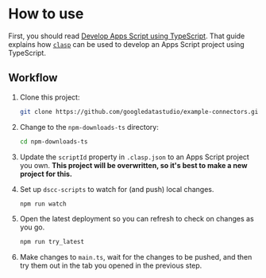 # How to use

First, you should read [Develop Apps Script using TypeScript]. That guide
explains how [`clasp`] can be used to develop an Apps Script project using
TypeScript.

## Workflow

1.  Clone this project:

    ```sh
    git clone https://github.com/googledatastudio/example-connectors.git
    ```

1.  Change to the `npm-downloads-ts` directory:

    ```sh
    cd npm-downloads-ts
    ```

1.  Update the `scriptId` property in `.clasp.json` to an Apps Script project
    you own. **This project will be overwritten, so it's best to make a new
    project for this.**

1.  Set up `dscc-scripts` to watch for (and push) local changes.

    ```sh
    npm run watch
    ```

1.  Open the latest deployment so you can refresh to check on changes as you go.

    ```sh
    npm run try_latest
    ```

1.  Make changes to `main.ts`, wait for the changes to be pushed, and then try
    them out in the tab you opened in the previous step.

[Develop Apps Script using TypeScript]: https://developers.google.com/apps-script/guides/typescript
[`clasp`]: https://github.com/google/clasp
